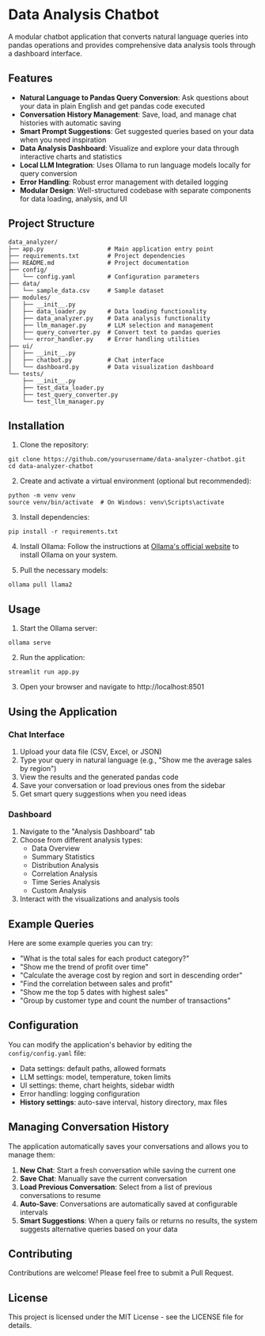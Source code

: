 # Data Analysis Chatbot

A modular chatbot application that converts natural language queries into pandas operations and provides comprehensive data analysis tools through a dashboard interface.

## Features

- **Natural Language to Pandas Query Conversion**: Ask questions about your data in plain English and get pandas code executed
- **Conversation History Management**: Save, load, and manage chat histories with automatic saving
- **Smart Prompt Suggestions**: Get suggested queries based on your data when you need inspiration
- **Data Analysis Dashboard**: Visualize and explore your data through interactive charts and statistics
- **Local LLM Integration**: Uses Ollama to run language models locally for query conversion
- **Error Handling**: Robust error management with detailed logging
- **Modular Design**: Well-structured codebase with separate components for data loading, analysis, and UI

## Project Structure

```
data_analyzer/
├── app.py                  # Main application entry point
├── requirements.txt        # Project dependencies
├── README.md               # Project documentation
├── config/
│   └── config.yaml         # Configuration parameters
├── data/
│   └── sample_data.csv     # Sample dataset
├── modules/
│   ├── __init__.py
│   ├── data_loader.py      # Data loading functionality
│   ├── data_analyzer.py    # Data analysis functionality
│   ├── llm_manager.py      # LLM selection and management
│   ├── query_converter.py  # Convert text to pandas queries
│   └── error_handler.py    # Error handling utilities
├── ui/
│   ├── __init__.py
│   ├── chatbot.py          # Chat interface
│   └── dashboard.py        # Data visualization dashboard
└── tests/
    ├── __init__.py
    ├── test_data_loader.py
    ├── test_query_converter.py
    └── test_llm_manager.py
```

## Installation

1. Clone the repository:
```
git clone https://github.com/yourusername/data-analyzer-chatbot.git
cd data-analyzer-chatbot
```

2. Create and activate a virtual environment (optional but recommended):
```
python -m venv venv
source venv/bin/activate  # On Windows: venv\Scripts\activate
```

3. Install dependencies:
```
pip install -r requirements.txt
```

4. Install Ollama:
Follow the instructions at [Ollama's official website](https://ollama.ai/) to install Ollama on your system.

5. Pull the necessary models:
```
ollama pull llama2
```

## Usage

1. Start the Ollama server:
```
ollama serve
```

2. Run the application:
```
streamlit run app.py
```

3. Open your browser and navigate to http://localhost:8501

## Using the Application

### Chat Interface
1. Upload your data file (CSV, Excel, or JSON)
2. Type your query in natural language (e.g., "Show me the average sales by region")
3. View the results and the generated pandas code
4. Save your conversation or load previous ones from the sidebar
5. Get smart query suggestions when you need ideas

### Dashboard
1. Navigate to the "Analysis Dashboard" tab
2. Choose from different analysis types:
   - Data Overview
   - Summary Statistics
   - Distribution Analysis
   - Correlation Analysis
   - Time Series Analysis
   - Custom Analysis
3. Interact with the visualizations and analysis tools

## Example Queries

Here are some example queries you can try:
- "What is the total sales for each product category?"
- "Show me the trend of profit over time"
- "Calculate the average cost by region and sort in descending order"
- "Find the correlation between sales and profit"
- "Show me the top 5 dates with highest sales"
- "Group by customer type and count the number of transactions"

## Configuration

You can modify the application's behavior by editing the `config/config.yaml` file:
- Data settings: default paths, allowed formats
- LLM settings: model, temperature, token limits
- UI settings: theme, chart heights, sidebar width
- Error handling: logging configuration
- **History settings**: auto-save interval, history directory, max files

## Managing Conversation History

The application automatically saves your conversations and allows you to manage them:

1. **New Chat**: Start a fresh conversation while saving the current one
2. **Save Chat**: Manually save the current conversation
3. **Load Previous Conversation**: Select from a list of previous conversations to resume
4. **Auto-Save**: Conversations are automatically saved at configurable intervals
5. **Smart Suggestions**: When a query fails or returns no results, the system suggests alternative queries based on your data

## Contributing

Contributions are welcome! Please feel free to submit a Pull Request.

## License

This project is licensed under the MIT License - see the LICENSE file for details.